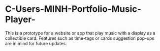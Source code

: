 # C-Users-MINH-Portfolio-Music-Player-

This is a prototype for a website or app that play music with a display as a collectible card.
Features such as time-tags or cards suggestion pop-ups are in mind for future updates.
